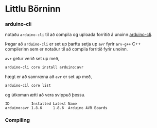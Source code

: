 # Littlu Börninn
### arduino-cli
notaðu `arduino-cli` til að compila og uploada forritið á unoinn <a href="https://github.com/VESM1VS/AFANGI/blob/main/Kodi/simon.ino">arduino-cli</a>. 

Þegar að `arduino-cli` er set up þarftu setja up `avr` fyrir `arv-g++` C++ compilerinn sem er notaður til að compila forritið fyrir unoinn.

`avr` getur verið set up með,
```sh
arduino-cli core install arduino:avr
```
hægt er að sannræna að `avr` er set up með,
```sh
arduino-cil core list
```
og útkoman ætti að vera svippuð þessu.
```
ID          Installed Latest Name              
arduino:avr 1.8.6     1.8.6  Arduino AVR Boards
```
### Compiling
